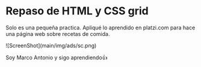 <h1>Repaso de HTML y CSS grid</h1>
<p>Solo es una pequeña practica. Apliqué lo aprendido en platzi.com para hace una página web sobre recetas 
de comida.</p>
![ScreenShot](main/img/ads/sc.png)

<p>Soy Marco Antonio y sigo aprendiendo👍</p>
